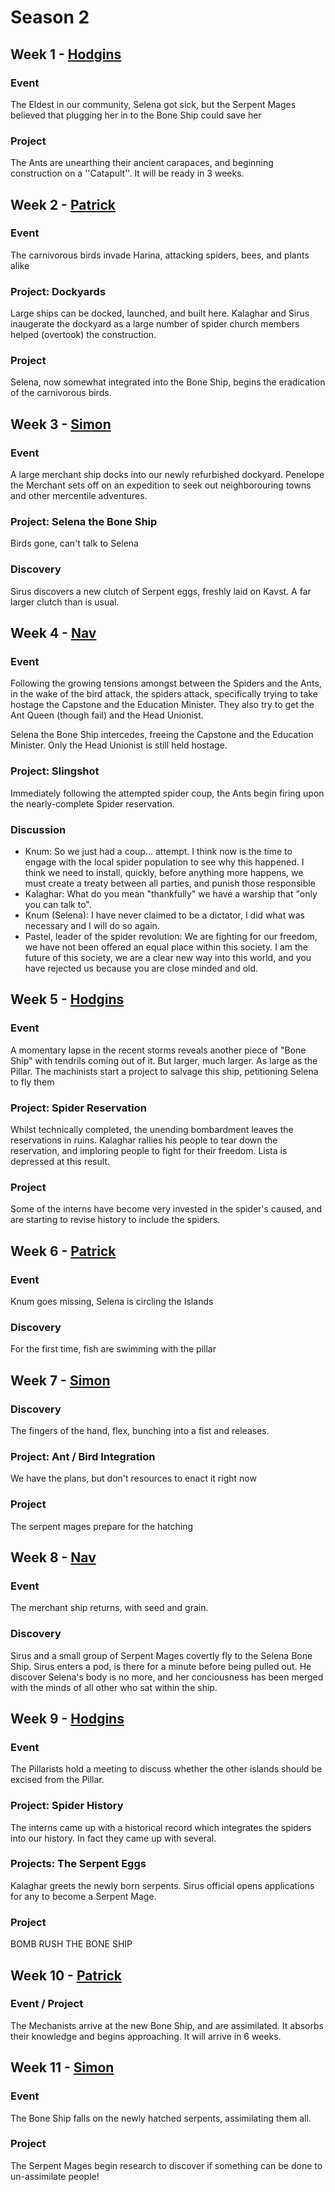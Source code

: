 # Season 2

## Week 1 - [Hodgins](Players/Hodgins.md)

### Event

The Eldest in our community, Selena got sick, but the Serpent Mages believed that plugging her in to the Bone Ship could save her

### Project

The Ants are unearthing their ancient carapaces, and beginning construction on a ''Catapult''. It will be ready in 3 weeks.

## Week 2 - [Patrick](Players/Patrick.md)

### Event

The carnivorous birds invade Harina, attacking spiders, bees, and plants alike

### Project: Dockyards

Large ships can be docked, launched, and built here. Kalaghar and Sirus inaugerate the dockyard as a large number of spider church members helped (overtook) the construction.

### Project

Selena, now somewhat integrated into the Bone Ship, begins the eradication of the carnivorous birds.

## Week 3 - [Simon](Players/Simon.md)

### Event

A large merchant ship docks into our newly refurbished dockyard. Penelope the Merchant sets off on an expedition to seek out neighborouring towns and other mercentile adventures.

### Project: Selena the Bone Ship

Birds gone, can't talk to Selena

### Discovery

Sirus discovers a new clutch of Serpent eggs, freshly laid on Kavst. A far larger clutch than is usual.

## Week 4 - [Nav](Players/Nav.md)

### Event

Following the growing tensions amongst between the Spiders and the Ants, in the wake of the bird attack, the spiders attack, specifically trying to take hostage the Capstone and the Education Minister. They also try to get the Ant Queen (though fail) and the Head Unionist.

Selena the Bone Ship intercedes, freeing the Capstone and the Education Minister. Only the Head Unionist is still held hostage.

### Project: Slingshot

Immediately following the attempted spider coup, the Ants begin firing upon the nearly-complete Spider reservation.

### Discussion

- Knum: So we just had a coup... attempt. I think now is the time to engage with the local spider population to see why this happened. I think we need to install, quickly, before anything more happens, we must create a treaty between all parties, and punish those responsible
- Kalaghar: What do you mean "thankfully" we have a warship that "only you can talk to".
- Knum (Selena): I have never claimed to be a dictator, I did what was necessary and I will do so again.
- Pastel, leader of the spider revolution: We are fighting for our freedom, we have not been offered an equal place within this society. I am the future of this society, we are a clear new way into this world, and you have rejected us because you are close minded and old.

## Week 5 - [Hodgins](Players/Hodgins.md)

### Event

A momentary lapse in the recent storms reveals another piece of "Bone Ship" with tendrils coming out of it. But larger, much larger. As large as the Pillar. The machinists start a project to salvage this ship, petitioning Selena to fly them

### Project: Spider Reservation

Whilst technically completed, the unending bombardment leaves the reservations in ruins. Kalaghar rallies his people to tear down the reservation, and imploring people to fight for their freedom. Lista is depressed at this result.

### Project

Some of the interns have become very invested in the spider's caused, and are starting to revise history to include the spiders.

## Week 6 - [Patrick](Players/Patrick.md)

### Event

Knum goes missing, Selena is circling the Islands

### Discovery

For the first time, fish are swimming with the pillar

## Week 7 - [Simon](Players/Simon.md)

### Discovery

The fingers of the hand, flex, bunching into a fist and releases.

### Project: Ant / Bird Integration

We have the plans, but don't resources to enact it right now

### Project

The serpent mages prepare for the hatching

## Week 8 - [Nav](Players/Nav.md)

### Event

The merchant ship returns, with seed and grain.

### Discovery

Sirus and a small group of Serpent Mages covertly fly to the Selena Bone Ship. Sirus enters a pod, is there for a minute before being pulled out. He discover Selena's body is no more, and her conciousness has been merged with the minds of all other who sat within the ship.

## Week 9 - [Hodgins](Players/Hodgins.md)

### Event

The Pillarists hold a meeting to discuss whether the other islands should be excised from the Pillar.

### Project: Spider History

The interns came up with a historical record which integrates the spiders into our history. In fact they came up with several.

### Projects: The Serpent Eggs

Kalaghar greets the newly born serpents. Sirus official opens applications for any to become a Serpent Mage.

### Project

BOMB RUSH THE BONE SHIP

## Week 10 - [Patrick](Players/Patrick.md)

### Event / Project

The Mechanists arrive at the new Bone Ship, and are assimilated. It absorbs their knowledge and begins approaching. It will arrive in 6 weeks.

## Week 11 - [Simon](Players/Simon.md)

### Event

The Bone Ship falls on the newly hatched serpents, assimilating them all.

### Project

The Serpent Mages begin research to discover if something can be done to un-assimilate people!
